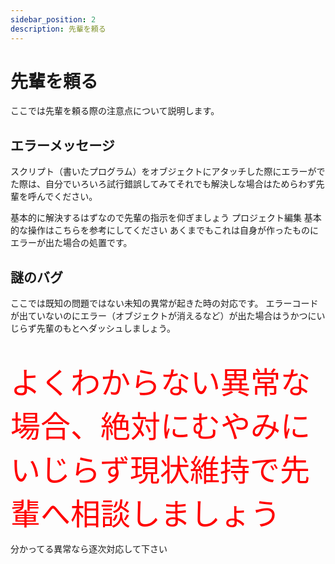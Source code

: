 ```yaml
---
sidebar_position: 2
description: 先輩を頼る
---
```


# 先輩を頼る
ここでは先輩を頼る際の注意点について説明します。

## エラーメッセージ
スクリプト（書いたプログラム）をオブジェクトにアタッチした際にエラーがでた際は、自分でいろいろ試行錯誤してみてそれでも解決しな場合はためらわず先輩を呼んでください。

基本的に解決するはずなので先輩の指示を仰ぎましょう
プロジェクト編集 基本的な操作はこちらを参考にしてください
あくまでもこれは自身が作ったものにエラーが出た場合の処置です。

## 謎のバグ
ここでは既知の問題ではない未知の異常が起きた時の対応です。
エラーコードが出ていないのにエラー（オブジェクトが消えるなど）が出た場合はうかつにいじらず先輩のもとへダッシュしましょう。
#
<font size="7" color="#FF0000">よくわからない異常な場合、絶対にむやみにいじらず現状維持で先輩へ相談しましょう</font><br>

分かってる異常なら逐次対応して下さい